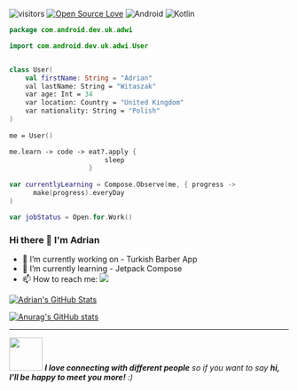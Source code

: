 ![visitors](https://visitor-badge.laobi.icu/badge?page_id=adimanwit)
[![Open Source Love](https://badges.frapsoft.com/os/v1/open-source.svg?v=102)](https://github.com/ellerbrock/open-source-badge/)
![Android](https://img.shields.io/badge/-Android-black?style=flat-square&logo=android)
![Kotlin](https://img.shields.io/badge/-Kotlin-black?style=flat-square&logo=kotlin)



```kotlin
package com.android.dev.uk.adwi

import com.android.dev.uk.adwi.User


class User(
    val firstName: String = "Adrian"
    val lastName: String = "Witaszak"
    var age: Int = 34
    var location: Country = "United Kingdom"
    var nationality: String = "Polish"
)   
   
me = User()

me.learn -> code -> eat?.apply {
                        sleep                      
                    }
                   
var currentlyLearning = Compose.Observe(me, { progress ->
      make(progress).everyDay
)

var jobStatus = Open.for.Work()

```

### Hi there 👋 I'm Adrian

- 🔭 I’m currently working on - Turkish Barber App
- 🌱 I’m currently learning - Jetpack Compose
- 📫 How to reach me: ![](https://img.shields.io/twitter/url?style=social&url=https%3A%2F%2Ftwitter.com%2Fadrianwita)

<a href="https://github.com/adimanwit">
  <img align="center" src="https://github-readme-stats.vercel.app/api/top-langs/?username=adimanwit&hide=c%2B%2B,c,matlab,assembly&title_color=6aa6f8&text_color=8a919a&icon_color=6aa6f8&bg_color=22272e" alt="Adrian's GitHub Stats" />
</a> 

[![Anurag's GitHub stats](https://github-readme-stats.vercel.app/api?username=adimanwit)](https://github.com/anuraghazra/github-readme-stats)

--------------- 

<img src="https://media.giphy.com/media/LnQjpWaON8nhr21vNW/giphy.gif" width="60"> <em><b>I love connecting with different people</b> so if you want to say <b>hi, I'll be happy to meet you more!</b> :)</em>


